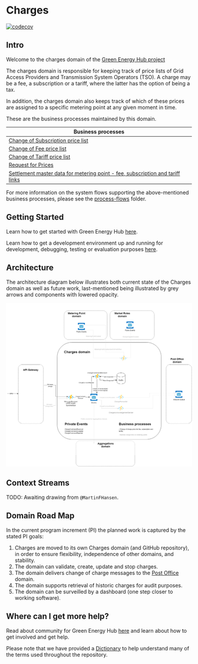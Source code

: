 # Charges

[![codecov](https://codecov.io/gh/Energinet-DataHub/geh-charges/branch/main/graph/badge.svg?token=MGC9QR9S3Q)](https://codecov.io/gh/Energinet-DataHub/geh-charges)

## Intro

Welcome to the charges domain of the [Green Energy Hub project](https://github.com/Energinet-DataHub/green-energy-hub)

The charges domain is responsible for keeping track of price lists of Grid Access Providers and Transmission System Operators (TSO). A charge may be a fee, a subscription or a tariff, where the latter has the option of being a tax.

In addition, the charges domain also keeps track of which of these prices are assigned to a specific metering point at any given moment in time.

These are the business processes maintained by this domain.

| Business processes  |
| ------------- |
| [Change of Subscription price list](docs/business-processes/change-of-subscription.md) |
| [Change of Fee price list](docs/business-processes/change-of-fee.md) |
| [Change of Tariff price list](docs/business-processes/change-of-tariff.md) |
| [Request for Prices](docs/business-processes/request-for-prices.md) |
| [Settlement master data for metering point - fee, subscription and tariff links](docs/business-processes/settlement_master_data.md)

For more information on the system flows supporting the above-mentioned business processes, please see the [process-flows](docs/process-flows/README.md) folder.

## Getting Started

Learn how to get started with Green Energy Hub [here](https://github.com/Energinet-DataHub/green-energy-hub/blob/main/docs/getting-started.md).

Learn how to get a development environment up and running for development, debugging, testing or evaluation purposes [here](docs/local-development/README.md).

## Architecture

The architecture diagram below illustrates both current state of the Charges domain as well as future work, last-mentioned being illustrated by grey arrows and components with lowered opacity.

![design](ARCHITECTURE.png)

## Context Streams

TODO: Awaiting drawing from `@MartinFHansen`.

## Domain Road Map

In the current program increment (PI) the planned work is captured by the stated PI goals:

1. Charges are moved to its own Charges domain (and GitHub repository), in order to ensure flexibility, independence of other domains, and stability.
2. The domain can validate, create, update and stop charges.
3. The domain delivers change of charge messages to the [Post Office](https://github.com/Energinet-DataHub/geh-post-office) domain.
4. The domain supports retrieval of historic charges for audit purposes.
5. The domain can be surveilled by a dashboard (one step closer to working software).

## Where can I get more help?

Read about community for Green Energy Hub [here](https://github.com/Energinet-DataHub/green-energy-hub/blob/main/COMMUNITY.md) and learn about how to get involved and get help.

Please note that we have provided a [Dictionary](https://github.com/Energinet-DataHub/green-energy-hub/tree/main/docs/dictionary-and-concepts) to help understand many of the terms used throughout the repository.
